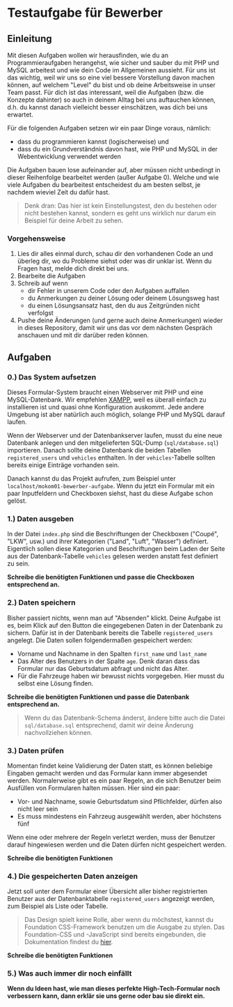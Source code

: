 # Testaufgabe für Bewerber

## Einleitung
Mit diesen Aufgaben wollen wir herausfinden, wie du an Programmieraufgaben herangehst, wie sicher und sauber du mit PHP und MySQL arbeitest und wie dein Code im Allgemeinen aussieht. Für uns ist das wichtig, weil wir uns so eine viel bessere Vorstellung davon machen können, auf welchem "Level" du bist und ob deine Arbeitsweise in unser Team passt. Für dich ist das interessant, weil die Aufgaben (bzw. die Konzepte dahinter) so auch in deinem Alltag bei uns auftauchen können, d.h. du kannst danach vielleicht besser einschätzen, was dich bei uns erwartet.

Für die folgenden Aufgaben setzen wir ein paar Dinge voraus, nämlich:
- dass du programmieren kannst (logischerweise) und
- dass du ein Grundverständnis davon hast, wie PHP und MySQL in der Webentwicklung verwendet werden

Die Aufgaben bauen lose aufeinander auf, aber müssen nicht unbedingt in dieser Reihenfolge bearbeitet werden (außer Aufgabe 0). Welche und wie viele Aufgaben du bearbeitest entscheidest du am besten selbst, je nachdem wieviel Zeit du dafür hast.

> Denk dran: Das hier ist kein Einstellungstest, den du bestehen oder nicht bestehen kannst, sondern es geht uns wirklich nur darum ein Beispiel für deine Arbeit zu sehen.

### Vorgehensweise
1. Lies dir alles einmal durch, schau dir den vorhandenen Code an und überleg dir, wo du Probleme siehst oder was dir unklar ist. Wenn du Fragen hast, melde dich direkt bei uns.
2. Bearbeite die Aufgaben
3. Schreib auf wenn
   - dir Fehler in unserem Code oder den Aufgaben auffallen
   - du Anmerkungen zu deiner Lösung oder deinem Lösungsweg hast
   - du einen Lösungsansatz hast, den du aus Zeitgründen nicht verfolgst
4. Pushe deine Änderungen (und gerne auch deine Anmerkungen) wieder in dieses Repository, damit wir uns das vor dem nächsten Gespräch anschauen und mit dir darüber reden können.

## Aufgaben

### 0.) Das System aufsetzen
Dieses Formular-System braucht einen Webserver mit PHP und eine MySQL-Datenbank. Wir empfehlen [XAMPP](https://www.apachefriends.org/de/index.html), weil es überall einfach zu installieren ist und quasi ohne Konfiguration auskommt. Jede andere Umgebung ist aber natürlich auch möglich, solange PHP und MySQL darauf laufen.

Wenn der Webserver und der Datenbankserver laufen, musst du eine neue Datenbank anlegen und den mitgelieferten SQL-Dump (`sql/database.sql`) importieren. Danach sollte deine Datenbank die beiden Tabellen `registered_users` und `vehicles` enthalten. In der `vehicles`-Tabelle sollten bereits einige Einträge vorhanden sein.

Danach kannst du das Projekt aufrufen, zum Beispiel unter `localhost/mokom01-bewerber-aufgabe`. Wenn du jetzt ein Formular mit ein paar Inputfeldern und Checkboxen siehst, hast du diese Aufgabe schon gelöst.

### 1.) Daten ausgeben
In der Datei `index.php` sind die Beschriftungen der Checkboxen ("Coupé", "LKW", usw.) und ihrer Kategorien ("Land", "Luft", "Wasser") definiert. Eigentlich sollen diese Kategorien und Beschriftungen beim Laden der Seite aus der Datenbank-Tabelle `vehicles` gelesen werden anstatt fest definiert zu sein.

**Schreibe die benötigten Funktionen und passe die Checkboxen entsprechend an.**

### 2.) Daten speichern
Bisher passiert nichts, wenn man auf "Absenden" klickt. Deine Aufgabe ist es, beim Klick auf den Button die eingegebenen Daten in der Datenbank zu sichern. Dafür ist in der Datenbank bereits die Tabelle `registered_users` angelegt. Die Daten sollen folgendermaßen gespeichert werden:
- Vorname und Nachname in den Spalten `first_name` und `last_name`
- Das Alter des Benutzers in der Spalte `age`. Denk daran dass das Formular nur das Geburtsdatum abfragt und nicht das Alter.
- Für die Fahrzeuge haben wir bewusst nichts vorgegeben. Hier musst du selbst eine Lösung finden.

**Schreibe die benötigten Funktionen und passe die Datenbank entsprechend an.**

> Wenn du das Datenbank-Schema änderst, ändere bitte auch die Datei `sql/database.sql` entsprechend, damit wir deine Änderung nachvollziehen können.

### 3.) Daten prüfen
Momentan findet keine Validierung der Daten statt, es können beliebige Eingaben gemacht werden und das Formular kann immer abgesendet werden. Normalerweise gibt es ein paar Regeln, an die sich Benutzer beim Ausfüllen von Formularen halten müssen. Hier sind ein paar:
- Vor- und Nachname, sowie Geburtsdatum sind Pflichfelder, dürfen also nicht leer sein
- Es muss mindestens ein Fahrzeug ausgewählt werden, aber höchstens fünf

Wenn eine oder mehrere der Regeln verletzt werden, muss der Benutzer darauf hingewiesen werden und die Daten dürfen nicht gespeichert werden.

**Schreibe die benötigten Funktionen**

### 4.) Die gespeicherten Daten anzeigen
Jetzt soll unter dem Formular einer Übersicht aller bisher registrierten Benutzer aus der Datenbanktabelle `registered_users` angezeigt werden, zum Beispiel als Liste oder Tabelle.

> Das Design spielt keine Rolle, aber wenn du möchstest, kannst du Foundation CSS-Framework benutzen um die Ausgabe zu stylen. Das Foundation-CSS und -JavaScript sind bereits eingebunden, die Dokumentation findest du [hier](https://foundation.zurb.com/sites/docs/).

**Schreibe die benötigten Funktionen**

### 5.) Was auch immer dir noch einfällt
**Wenn du Ideen hast, wie man dieses perfekte High-Tech-Formular noch verbessern kann, dann erklär sie uns gerne oder bau sie direkt ein.**